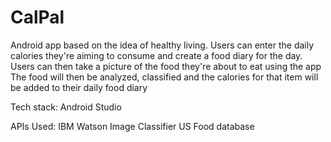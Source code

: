 # CalPal
Android app based on the idea of healthy living.
Users can enter the daily calories they're aiming to consume and create a food diary for the day.
Users can then take a picture of the food they're about to eat using the app
The food will then be analyzed, classified and the calories for that item will be added to their daily food diary

Tech stack:
Android Studio

APIs Used:
IBM Watson Image Classifier
US Food database
